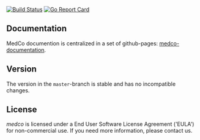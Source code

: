[![Build Status](https://travis-ci.org/lca1/medco.svg?branch=master)](https://travis-ci.org/lca1/medco) [![Go Report Card](https://goreportcard.com/badge/github.com/lca1/medco)](https://goreportcard.com/report/github.com/lca1/medco)

## Documentation

MedCo documention is centralized in a set of github-pages: [medco-documentation](https://lca1.github.io/medco-documentation/index.html).

## Version

The version in the `master`-branch is stable and has no incompatible changes.

## License

*medco* is licensed under a End User Software License Agreement ('EULA') for non-commercial use. If you need more information, please contact us.

